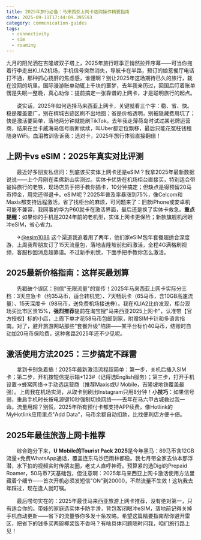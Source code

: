 ```yaml
---
title: 2025年旅行必备：马来西亚上网卡选购操作精要指南
date: 2025-09-11T17:44:09.395593
category: communication-guides
tags:
  - connectivity
  - sim
  - roaming
---
```


九月的阳光洒在吉隆坡双子塔上，2025年旅行旺季正悄然拉开序幕——可当你拖着行李走出KLIA2机场，手机信号突然消失，导航卡在半路，预订的娘惹餐厅电话打不通，那种抓心挠肝的焦虑感，谁懂啊？别让2025年这场期待已久的旅行，栽在没网的坑里。国际漫游账单动辄上千块的噩梦，去年我亲历过，回国后盯着账单愣是失眠一整晚，真心劝你：提前搞定一张靠谱的上网卡，才是聪明旅行的起点。

　　说实话，2025年如何选择马来西亚上网卡，关键就看三个字：稳、省、快。稳是覆盖要广，别在槟城古迹区刷不出地图；省是价格透明，别被隐藏费用坑了；快是激活要简单，落地两分钟就能刷TikTok。去年我走薄荷岛时试过某老牌运营商，结果在兰卡威海岛信号断断续续，叫Uber都定位飘移，最后只能花冤枉钱租随身WiFi。血泪教训告诉我：选对卡，2025年旅行体验直接翻倍！

## 上网卡vs eSIM：2025年真实对比评测
　　最近好多朋友私信问：到底该买实体上网卡还是eSIM？我拿2025年最新数据说说——上个月刚在柔佛新山实测过。实体卡优势在机场柜台直接买，特别适合带爸妈旅行的老铁，现场店员手把手教你插卡，10分钟搞定；但缺点是得预留20马币押金，用完还得退卡。eSIM呢？2025年普及率暴涨到75%，像Celcom和Maxis都支持远程激活，省了找柜台的麻烦，可问题来了：旧款iPhone或安卓机可能不兼容，我同事的华为P60就卡在激活界面，最后还是换了实体卡救急。**重点提醒**：如果你的手机是2024年前的老机型，实体上网卡更保险；新款旗舰机闭眼冲eSIM，省心省力。

　　✈[@esim1088](https://t.me/s/esim1088) 这个渠道我追着用了两年，他们家eSIM包年套餐超适合深度游，上周我帮朋友订了15天流量包，落地吉隆坡前扫码激活，全程4G满格刷视频，客服秒回消息超靠谱。不过新手别慌，下面手把手教你怎么激活。

## 2025最新价格指南：这样买最划算
　　先戳破个误区：别信"无限流量"的宣传！2025年马来西亚上网卡实际分三档：3天应急卡（约35马币，适合转机党）、7天畅玩卡（65马币，含10GB高速流量）、15天深度卡（98马币，送免费机场接送券）。我在KLIA2比价发现，柜台现场买比市区贵15%，**强烈推荐**提前在淘宝搜"马来西亚2025上网卡"，认准带【官方授权】标的小店，上周下单才花58马币包邮到家，附赠SIM卡针和多语言指南。对了，避开旅游网站那些"套餐升级"陷阱——某平台标价40马币，结账时自动加20马币保险费，这种套路2025年还不少见呢。

## 激活使用方法2025：三步搞定不踩雷
　　拿到卡别急着插！2025年最新激活流程超简单：第一步，关机后插入SIM卡；第二步，开机按短信提示输*123#（记得选English服务）；第三步，打开手机设置→蜂窝网络→手动选运营商（推荐Maxis或U Mobile，吉隆坡地铁覆盖最强）。上周我在机场实测，从取卡到刷出Instagram只用8分钟！**小技巧**：如果信号弱，重启手机时长按电源键10秒强制切换网络——去年在马六甲古城救过我一命。流量用超？别慌，2025年所有预付卡都支持APP续费，像Hotlink的MyHotlink应用里点"Add Data"，马币余额自动扣款，比找便利店方便十倍。

## 2025年最佳旅游上网卡推荐
　　综合跑分下来，**U Mobile的Tourist Pack 2025**是今年黑马：89马币含12GB流量+免费WhatsApp通话，覆盖连东马沙巴雨林都稳。我七月带全家去仙本那浮潜，水下拍的视频实时传朋友圈，老丈人直呼神奇。预算紧的选Digi的Prepaid Roamer，50马币7天基础包，但注意啊：2025年马来西亚上网卡激活使用方法里藏着个细节——首次开机必须发短信"ON"到20000，不然流量不生效！这坑我去年踩过，现在逢人就叮嘱。

　　最后唠句实在的：2025年最佳马来西亚旅游上网卡推荐，没有绝对第一，只有适合你的。带娃的家庭选实体卡防手滑，背包客闭眼冲eSIM，落地前记得关掉手机自动更新——省下的流量够你多发十条攻略。希望这篇精要指南帮你避开雷区，把省下的钱多买两碗椰浆饭不香吗？有啥具体问题随时问我，咱们旅行路上见！